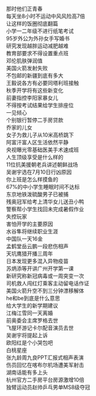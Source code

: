 那时他们正青春  
每天坐8小时不运动中风风险高7倍  
让这样的饭圈彻底翻篇  
小学一二年级不进行纸笔考试  
95岁外公为外孙女手写婚书  
研究发现越胖运动减肥越难  
教育部要求不得设置重点班  
邓伦肌肤弹润值  
美国火箭发射失败  
不包邮的新疆到底有多大  
王毅说各方有必要同塔利班接触  
秋季开学将有这些新变化  
前妻指控李阳家暴女儿  
不得按考试结果给学生排座位  
一见倾心  
个别银行暂停二手房贷款  
乔家的儿女  
女子为救儿子从10米高桥跳下  
阿富汗富人区生活依然平静  
央视曝光零基础医美手术速成班  
人生顶级享受是什么样的  
11位抗美援朝老兵讲述朝鲜战场  
吴谢宇选在7月10日行凶原因  
你上班是怎么样摸鱼的  
67%的中小学生睡眠时间不达标  
东京地铁泼硫酸男子已被捕  
残奥冠军给考上清华女儿送丑小鸭  
警察帮小学生找回未完成暑假作业  
失控玩家  
害怕开学的主要原因  
水谷隼将继续职业生涯  
中国队一天16金  
孟鹤堂岳云鹏一段悲伤相声  
天坑鹰猎开播三周年  
日本发现更多混入异物疫苗  
苏炳添等开讲广州开学第一课  
新研究称新冠病毒或一周突变一次  
司机救人闯红灯乘客主动留电话作证  
美国火箭升空不到三分钟漂移解体  
he和be到底是什么意思  
给大学生的新学期建议  
江梅江雪同一天离婚  
前奥委会主席罗格去世  
飞屋环游记卡尔配音演员去世  
吴谢宇将提起上诉  
欧阳红是个小哭包吧  
白桃星座  
张九龄周九良PPT汇报式相声表演  
伤员回忆在喀布尔机场遭美军射击  
湖南话能有多上头  
杭州官方二手房平台房源激增10倍  
独臂运动员赵帅乒乓男单MS8级夺冠  
